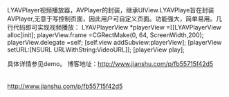 LYAVPlayer视频播放器，AVPlayer的封装，继承UIView.LYAVPlaye旨在封装AVPlayer,无意于写控制页面，因此用户可自定义页面。功能强大，简单易用。几行代码即可实现视频播放：
              LYAVPlayerView *playerView =[[LYAVPlayerView alloc]init];
              playerView.frame =CGRectMake(0, 64, ScreenWidth,200);
              playerView.delegate =self;
              [self.view addSubview:playerView];
              [playerView setURL:[NSURL URLWithString:VideoURL]];
              [playerView play];
              
 具体详情参见demo。
 博客地址：http://www.jianshu.com/p/fb55715f42d5</br></br>
        </br> http://www.jianshu.com/p/fb55715f42d5
              
              
